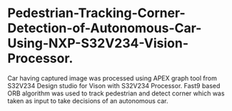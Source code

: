 # Pedestrian-Tracking-Corner-Detection-of-Autonomous-Car-Using-NXP-S32V234-Vision-Processor.
Car having captured image was processed using APEX graph tool from S32V234 Design studio for Vison with S32V234 Processor. Fast9 based ORB algorithm was used to track pedestrian and detect corner which was taken as input to take decisions of an autonomous car.
